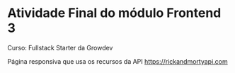 # Atividade Final do módulo Frontend 3
Curso: Fullstack Starter da Growdev

Página responsiva que usa os recursos da API https://rickandmortyapi.com
